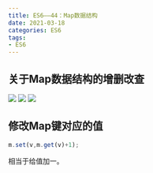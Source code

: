 ```yaml
---
title: ES6——44：Map数据结构
date: 2021-03-18
categories: ES6
tags: 
- ES6
---
```

## 关于Map数据结构的增删改查
![](https://img-blog.csdnimg.cn/img_convert/1971d09888d6e0ce7ce242f02fdfc455.png)
![](https://img-blog.csdnimg.cn/img_convert/e12d6fcf07e52075fd4e66f844ffb4cf.png)
![](https://img-blog.csdnimg.cn/img_convert/679724103ef7ec6ed268c89dd8d6a695.png)
## 修改Map键对应的值
```js
m.set(v,m.get(v)+1);
```
相当于给值加一。
